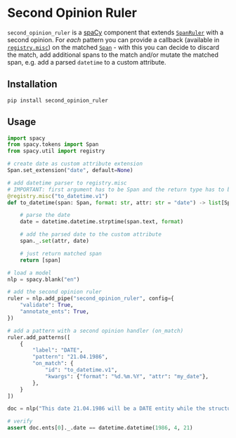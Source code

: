 # Second Opinion Ruler

`second_opinion_ruler` is a [spaCy](https://spacy.io/) component that extends [`SpanRuler`](https://spacy.io/usage/rule-based-matching#spanruler) with a second opinion. For _each_ pattern you can provide a callback (available in [`registry.misc`](https://spacy.io/api/top-level/#registry)) on the matched [`Span`](https://spacy.io/api/span/#_title) - with this you can decide to discard the match, add additional spans to the match and/or mutate the matched span, e.g. add a parsed `datetime` to a custom attribute.

## Installation

```
pip install second_opinion_ruler
```

## Usage

```python
import spacy
from spacy.tokens import Span
from spacy.util import registry

# create date as custom attribute extension
Span.set_extension("date", default=None)

# add datetime parser to registry.misc
# IMPORTANT: first argument has to be Span and the return type has to be list[Span]
@registry.misc("to_datetime.v1")
def to_datetime(span: Span, format: str, attr: str = "date") -> list[Span]:

    # parse the date
    date = datetime.datetime.strptime(span.text, format)

    # add the parsed date to the custom attribute
    span._.set(attr, date)

    # just return matched span
    return [span]

# load a model
nlp = spacy.blank("en")

# add the second opinion ruler
ruler = nlp.add_pipe("second_opinion_ruler", config={
    "validate": True,
    "annotate_ents": True,
})

# add a pattern with a second opinion handler (on_match)
ruler.add_patterns([
    {
        "label": "DATE",
        "pattern": "21.04.1986",
        "on_match": {
            "id": "to_datetime.v1",
            "kwargs": {"format": "%d.%m.%Y", "attr": "my_date"},
        },
    }
])

doc = nlp("This date 21.04.1986 will be a DATE entity while the structured information will be extracted to `Span._.extructure`")

# verify
assert doc.ents[0]._.date == datetime.datetime(1986, 4, 21)
```
